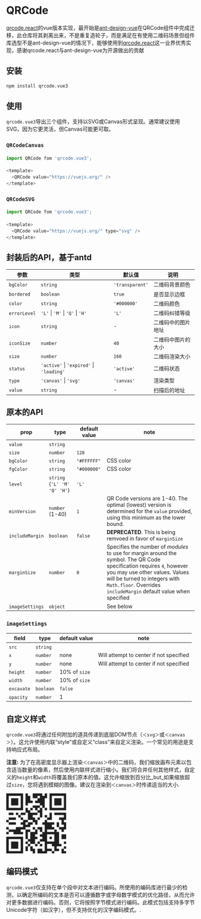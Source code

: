 # QRCode

[qrcode.react](https://github.com/zpao/qrcode.react)的vue版本实现，最开始是[ant-design-vue](https://www.antdv.com)在QRCode组件中完成迁移，此仓库将其剥离出来，不是重复造轮子，而是满足在有使用二维码场景但组件库选型不是ant-design-vue的情况下，能够使用到[qrcode.react](https://github.com/zpao/qrcode.react)这一业界优秀实现，感谢qrcode.react与ant-design-vue为开源做出的贡献

## 安装

```sh
npm install qrcode.vue3
```

## 使用

`qrcode.vue3`导出三个组件，支持以SVG或Canvas形式呈现。通常建议使用SVG，因为它更灵活，但Canvas可能更可取。

### `QRCodeCanvas`

```js
import QRCode fom 'qrcode.vue3';

<template>
  <QRCode value="https://vuejs.org/" />
</template>
```

### `QRCodeSVG`

```js
import QRCode fom 'qrcode.vue3';

<template>
  <QRCode value="https://vuejs.org/" type="svg" />
</template>
```

## 封装后的API，基于antd
| 参数 | 类型 | 默认值 | 说明 |
| ---- | ---- | ------------- | ---- |
| `bgColor` | `string` | `'transparent'` | 二维码背景颜色 |
| `bordered` | `boolean` | `true` | 是否显示边框 |
| `color` | `string` | `'#000000'` | 二维码颜色 |
| `errorLevel` | `'L'` \| `'M'` \| `'Q'` \| `'H'` | `'L'` | 二维码纠错等级 |
| `icon` | `string` | - | 二维码中的图片地址 |
| `iconSize` | `number` | `40` | 二维码中图片的大小 |
| `size` | `number` | `160` | 二维码渲染大小 |
| `status` | `'active'` \| `'expired'` \| `'loading'` | `'active'` | 二维码状态 |
| `type` | `'canvas'` \| `'svg'` | `'canvas'` | 渲染类型 |
| `value` | `string` | - | 扫描后的地址 |

## 原本的API

| prop            | type                         | default value | note |
| --------------- | ---------------------------- | ------------- | ---- |
| `value`         | `string`                     |
| `size`          | `number`                     | `128`         |
| `bgColor`       | `string`                     | `"#FFFFFF"`   | CSS color |
| `fgColor`       | `string`                     | `"#000000"`   | CSS color |
| `level`         | `string` (`'L' 'M' 'Q' 'H'`) | `'L'`         |
| `minVersion`    | `number` (1-40)              | `1`           | QR Code versions are 1-40. The optimal (lowest) version is determined for the `value` provided, using this minimum as the lower bound.
| `includeMargin` | `boolean`                    | `false`       | **DEPRECATED**. This is being remvoed in favor of `marginSize` |
| `marginSize`    | `number`                     | `0`           | Specifies the number of _modules_ to use for margin around the symbol. The QR Code specification requires `4`, however you may use other values. Values will be turned to integers with `Math.floor`. Overrides `includeMargin` default value when specified |
| `imageSettings` | `object`                     |               | See below |

### `imageSettings`

| field      | type      | default value     | note |
| ---------- | --------- | ----------------- | ---- |
| `src`      | `string`  |
| `x`        | `number`  | none              | Will attempt to center if not specified |
| `y`        | `number`  | none              | Will attempt to center if not specified |
| `height`   | `number`  | 10% of `size`     |
| `width`    | `number`  | 10% of `size`     |
| `excavate` | `boolean` | `false`           |
| `opacity`  | `number`  | 1                 |

## 自定义样式

`qrcode.vue3`将通过任何附加的道具传递到底层DOM节点（`＜svg＞`或`＜canvas＞`）。这允许使用内联“style”或自定义“class”来自定义渲染。一个常见的用途是支持响应式布局。

**注意:** 为了在高密度显示器上渲染`＜canvas＞`中的二维码，我们缩放画布元素以包含适当数量的像素，然后使用内联样式进行缩小。我们将合并任何其他样式，自定义的`height`和`width`将覆盖我们原本的值。这允许缩放到百分比_but_如果缩放超过`size`，您将遇到模糊的图像。建议在渲染到`＜canvas＞`时传递适当的大小.

<img src="src/assets/qrcode.png" height="160" width="160">

## 编码模式

`qrcode.vue3`仅支持在单个段中对文本进行编码。所使用的编码库进行最少的检测，以确定所编码的文本是否可以遵循数字或字母数字模式的优化路径，从而允许对更多数据进行编码。否则，它将按照字节模式进行编码。此模式包括支持多字节Unicode字符（如汉字），但不支持优化的汉字编码模式。.
